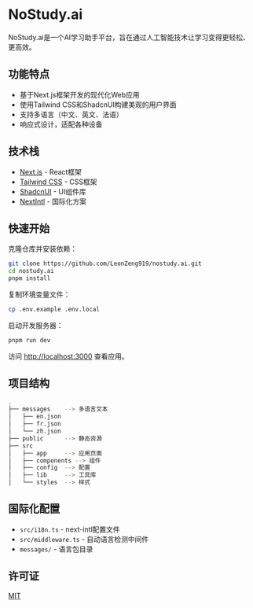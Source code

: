 # NoStudy.ai

NoStudy.ai是一个AI学习助手平台，旨在通过人工智能技术让学习变得更轻松、更高效。

## 功能特点

- 基于Next.js框架开发的现代化Web应用
- 使用Tailwind CSS和ShadcnUI构建美观的用户界面
- 支持多语言（中文、英文、法语）
- 响应式设计，适配各种设备

## 技术栈

- [Next.js](https://nextjs.org/) - React框架
- [Tailwind CSS](https://tailwindcss.com/) - CSS框架
- [ShadcnUI](https://ui.shadcn.com/) - UI组件库
- [NextIntl](https://next-intl-docs.vercel.app/) - 国际化方案

## 快速开始

克隆仓库并安装依赖：

```bash
git clone https://github.com/LeonZeng919/nostudy.ai.git
cd nostudy.ai
pnpm install
```

复制环境变量文件：

```bash
cp .env.example .env.local
```

启动开发服务器：

```bash
pnpm run dev
```

访问 [http://localhost:3000](http://localhost:3000) 查看应用。

## 项目结构

```bash
.
├── messages    --> 多语言文本
│   ├── en.json
│   ├── fr.json
│   └── zh.json
├── public      --> 静态资源
├── src
│   ├── app     --> 应用页面
│   ├── components --> 组件
│   ├── config  --> 配置
│   ├── lib     --> 工具库
│   └── styles  --> 样式
```

## 国际化配置

- `src/i18n.ts` - next-intl配置文件
- `src/middleware.ts` - 自动语言检测中间件
- `messages/` - 语言包目录

## 许可证

[MIT](LICENSE)
